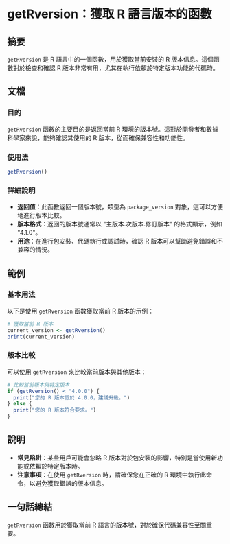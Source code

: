 <!--
Meta Description: # getRversion：獲取 R 語言版本的函數 ## 摘要 `getRversion` 是 R 語言中的一個函數，用於獲取當前安裝的 R 版本信息。這個函數對於檢查和確認 R 版本非常有用，尤其在執行依賴於特定版本功能的代碼時。 ## 文檔 ### 目的 `getRversion` 函數的主要...
Meta Keywords: getrversion, print, current_version, 語言版本的函數, 語言中的一個函數
-->

# getRversion：獲取 R 語言版本的函數

## 摘要
`getRversion` 是 R 語言中的一個函數，用於獲取當前安裝的 R 版本信息。這個函數對於檢查和確認 R 版本非常有用，尤其在執行依賴於特定版本功能的代碼時。

## 文檔
### 目的
`getRversion` 函數的主要目的是返回當前 R 環境的版本號。這對於開發者和數據科學家來說，能夠確認其使用的 R 版本，從而確保兼容性和功能性。

### 使用法
```R
getRversion()
```

### 詳細說明
- **返回值**：此函數返回一個版本號，類型為 `package_version` 對象，這可以方便地進行版本比較。
- **版本格式**：返回的版本號通常以 "主版本.次版本.修訂版本" 的格式顯示，例如 "4.1.0"。
- **用途**：在進行包安裝、代碼執行或調試時，確認 R 版本可以幫助避免錯誤和不兼容的情況。

## 範例
### 基本用法
以下是使用 `getRversion` 函數獲取當前 R 版本的示例：

```R
# 獲取當前 R 版本
current_version <- getRversion()
print(current_version)
```

### 版本比較
可以使用 `getRversion` 來比較當前版本與其他版本：

```R
# 比較當前版本與特定版本
if (getRversion() < "4.0.0") {
  print("您的 R 版本低於 4.0.0，建議升級。")
} else {
  print("您的 R 版本符合要求。")
}
```

## 說明
- **常見陷阱**：某些用戶可能會忽略 R 版本對於包安裝的影響，特別是當使用新功能或依賴於特定版本時。
- **注意事項**：在使用 `getRversion` 時，請確保您在正確的 R 環境中執行此命令，以避免獲取錯誤的版本信息。

## 一句話總結
`getRversion` 函數用於獲取當前 R 語言的版本號，對於確保代碼兼容性至關重要。